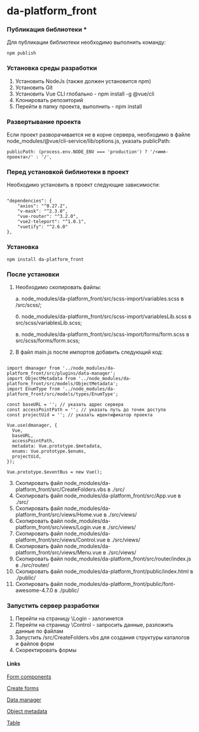 # da-platform_front

### Публикация библиотеки \*

Для публикации библиотеки необходимо выполнить команду:

```
npm publish
```

### Установка среды разработки

1. Установить NodeJs (также должен установится npm)
2. Установить Git
3. Установить Vue CLI глобально - npm install -g @vue/cli
4. Клонировать репозиторий
5. Перейти в папку проекта, выполнить - npm install

### Развертывание проекта

Если проект разворачивается не в корне сервера, необходимо в файле node_modules/@vue/cli-service/lib/options.js, указать publicPath:

```
publicPath: (process.env.NODE_ENV === 'production') ? '/<имя-проекта>/' : '/',
```

### Перед установкой библиотеки в проект

Необходимо установить в проект следующие зависимости:

```

"dependencies": {
    "axios": "^0.27.2",
    "v-mask": "^2.3.0",
    "vue-router": "^3.2.0",
    "vue2-teleport": "^1.0.1",
    "vuetify": "^2.6.0"
},

```

### Установка

```
npm install da-platform_front
```

### После установки

1. Необходимо скопировать файлы:

   а. node_modules/da-platform_front/src/scss-import/variables.scss в /src/scss/;

   б. node_modules/da-platform_front/src/scss-import/variablesLib.scss в src/scss/variablesLib.scss;

   в. node_modules/da-platform_front/src/scss-import/forms/form.scss в src/scss/forms/form.scss;

2. В файл main.js после импортов добавить следующий код:

```

import dmanager from '../node_modules/da-platform_front/src/plugins/data-manager';
import ObjectMetadata from '../node_modules/da-platform_front/src/models/ObjectMetadata';
import EnumType from '../node_modules/da-platform_front/src/models/types/EnumType';

const baseURL = ''; // указать адрес сервера
const accessPointPath = ''; // указать путь до точек доступа
const projectUid = ''; // указать идентификатор проекта

Vue.use(dmanager, {
  Vue,
  baseURL,
  accessPointPath,
  metadata: Vue.prototype.$metadata,
  enums: Vue.prototype.$enums,
  projectUid,
});

Vue.prototype.$eventBus = new Vue();

```

3. Скопировать файл node_modules/da-platform_front/src/CreateFolders.vbs в ./src/
4. Скопировать файл node_modules/da-platform_front/src/App.vue в ./src/
5. Скопировать файл node_modules/da-platform_front/src/views/Home.vue в ./src/views/
6. Скопировать файл node_modules/da-platform_front/src/views/Login.vue в ./src/views/
7. Скопировать файл node_modules/da-platform_front/src/views/Control.vue в ./src/views/
8. Скопировать файл node_modules/da-platform_front/src/views/Menu.vue в ./src/views/
9. Скопировать файл node_modules/da-platform_front/src/router/index.js в ./src/router/
10. Скопировать файл node_modules/da-platform_front/public/index.html в ./public/
11. Скопировать файл node_modules/da-platform_front/public/font-awesome-4.7.0 в ./public/

### Запустить сервер разработки

1. Перейти на страницу \Login - залогинется
2. Перейти на страницу \Control - запросить данные, разложить данные по файлам
3. Запустить /src/CreateFolders.vbs для создания структуры каталогов и файлов форм
4. Скоректировать формы

#### Links

[Form components](FormComponents.md)

[Create forms](CreateForms.md)

[Data manager](DataManager.md)

[Object metadata](ObjectMetadata.md)

[Table](DTableGrid.md)
